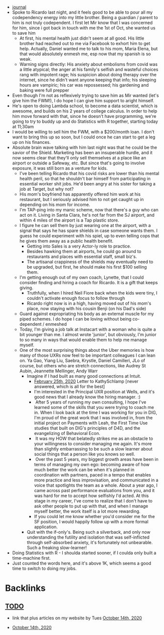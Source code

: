 - [journal](<journal.md>)
- Spoke to Ricardo last night, and it feels good to be able to pour all my codependency energy into my little brother. Being a guardian / parent to him is not truly codependent. I first let Mir know that I was concerned for him, since i got back in touch with me the 1st of Oct, she wanted us to save him
    - At first, his mental health just didn't seem at all good. His little brother had reached out to me via Facebook to exhort him to get help. Actually, Daniel wanted me to talk to his mom, Maria Elena, but that would absolutely enmesh me, esp now that my spanish is so weak.
    - Warning signs directly: His anxiety about embolisms from covid was a little atypical; the anger at his family's selfish and wasteful choices rang with impotent rage; his suspicion about doing therapy over the internet, since he didn't want anyone keeping that info; his sleeping hours are vampiric; his car was repossessed; his gardening and baking were full prepper 
- Even though I'm not as reflexively trying to save him as Mir wanted (let's give him the FWM!), I do hope I can give him support to aright himself.
- He's open to doing Lambda school, to become a data scientist, which is awesome, and builds on his 2 years of college calculus. In order to help him move forward with that, since he doesn't have programming, we're going to try to buddy up and do Statistics with R together, starting today at 11;30am
- I would be willing to sell him the FWM, with a $200/month loan. I don't want to bring this up so soon, but I could once he can start to get a leg up on his finances.
- Absolute brain wave talking with him last night was that he could be the savior of the Shield. Marketing has been an insuperable hurdle, and it now seems clear that they'll only sell themselves at a place like an airport or outside a Safeway, etc. But since that's going to involve exposure, it was still born as a venture for kids. 
    - I've been telling Ricardo that his covid risks are lower than his mental health peril, so that he shouldn't bar himself from participating in essential worker shit jobs. He'd been angry at his sister for taking a job at Target, but why not? 
    - His mom's boyfriend has apparently offered him work at his restaurant, but I seriously advised him to not get caught up in depending on his mom for income.
    - I'm TAP-ping into my manic scheme, now that there's a guy who can act on it. Living in Santa Clara, he's not far from the SJ airport, and within 4 miles of the airport is a Tap plastic store. 
    - I figure he can sell them by just wearing one at the airport, with a signal that says he has spare shields in case someone wants them. I guess he could experiment with his spiel, up to even telling cops that he gives them away as a public health benefit. 
        - Getting into Sales is a very Actor-ly role to practice. 
        - Besides hawking them at airports, he could go around to restaurants and places with essential staff, small biz's.
        - The artisanal crappiness of the shields may eventually need to be upgraded, but first, he should make his first $100 selling them.
    - I'm getting enough out of my own coach, Lynette, that I could consider finding and hiring a coach for Ricardo. It is a gift that keeps giving. 
        - Truthfully, when I hired Neil Fiore back when the kids were tiny, I couldn't activate enough focus to follow through
        - Ricardo right now is in a high, having moved out of his mom's place, now staying with his cousin Benji (on his Dad's side)
    - Guard against expropriating his body as an external muscle for my piped schemes. I do hope I can be loving without being co-dependent / enmeshed
    - Today, I'm giving a job talk at Instacart with a woman who is quite a bit younger than me. I almost wrote 'junior', but obviously, I'm junior to so many in ways that would enable them to help me manage myself.
    - One of the most surprising things about the Uber memories is how many of those UXRs now feel to be important colleagues I can lean on. Ya Gao, Yiang Liu, Saebra, Krystle, Daniel Camilleri, JLo of course, but others who are stretch connections, like Audrey St Aubin, Jeannette Mellinger, Andy Warr
        - Imagine if I had built as many good connections at Intuit.
            - [February 25th, 2020](<February 25th, 2020.md>) Letter to KathySchlamp [never answered, which is all for the best]
            - I'm interested in the Principal UXR position at Wells, and it's good news that I already know the hiring manager. :)
            -  After 5 years of running my own consulting, I hope I've learned some of the skills that you were trying to coach me in. When I look back at the time I was working for you in DIG, I'm proud of the great work that I was involved in, from the initial project on Payments with Leah, the First Time Use studies that built on DIG's principles of D4D, and the evangelizing of Behavioral Econ.
            -  It was my HOW that belatedly strikes me as an obstacle to your willingness to consider managing me again. It's more than slightly embarrassing to be such a slow learner about social things that a person like you knows so well.
            -  Over the past 5 years, my biggest growth areas have been in terms of managing my own ego: becoming aware of how much better the work can be when it's planned in coordination with partners, paced in a tempo that enables more practice and less improvisation, and communicated in a voice that spotlights the team as a whole. About a year ago, I came across past performance evaluations from you, and it was hard for me to accept how selfishly I'd acted. At this stage in my career, I've come to realize that I don't have to ask other people to put up with that, and when I manage myself better, the work itself is a lot more rewarding.
            - If you could let me know whether you'd consider me for the SF position, I would happily follow up with a more formal application.
        - Quit with the if-only's. Being such a silverback, and only now understanding the futility and isolation that was self-inflicted through self-absorbed anxiety, it's fortunately not unbearable. Such a freaking slow-learner!
- Doing Statistics with R - I shoulda started sooner, if I coulda only built a time-machine first. 
- Just counted the words here, and it's above 1K, which seems a good time to switch to doing my jobs.

# Backlinks
## [TODO](<TODO.md>)
- link that plus articles on my website by Tues [October 14th, 2020](<October 14th, 2020.md>)

- [October 14th, 2020](<October 14th, 2020.md>)

